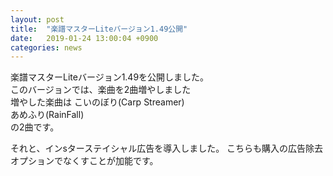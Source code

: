 ```yaml
---
layout: post
title:  "楽譜マスターLiteバージョン1.49公開"
date:   2019-01-24 13:00:04 +0900
categories: news
---
```



楽譜マスターLiteバージョン1.49を公開しました。  
このバージョンでは、楽曲を2曲増やしました  
増やした楽曲は
こいのぼり(Carp Streamer)  
あめふり(RainFall)  
の2曲です。

それと、インsターステイシャル広告を導入しました。
こちらも購入の広告除去オプションでなくすことが加能です。
